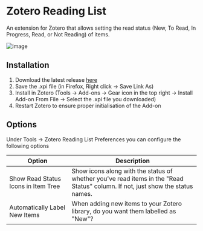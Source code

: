 # Zotero Reading List

An extension for Zotero that allows setting the read status (New, To Read, In Progress, Read, or Not Reading) of items.

![image](https://user-images.githubusercontent.com/26859884/147862773-4cd8e6d3-4444-4c8e-b5b7-6bfe7036ff25.png)

## Installation

1. Download the latest release [here](https://github.com/Dominic-DallOsto/zotero-reading-list/releases/latest)
2. Save the .xpi file (in Firefox, Right click -> Save Link As)
3. Install in Zotero (Tools -> Add-ons -> Gear icon in the top right -> Install Add-on From File -> Select the .xpi file you downloaded)
4. Restart Zotero to ensure proper initialisation of the Add-on

## Options

Under Tools -> Zotero Reading List Preferences you can configure the following options

| Option | Description |
| --- | --- |
| Show Read Status Icons in Item Tree | Show icons along with the status of whether you've read items in the "Read Status" column. If not, just show the status names. |
| Automatically Label New Items | When adding new items to your Zotero library, do you want them labelled as "New"? |
